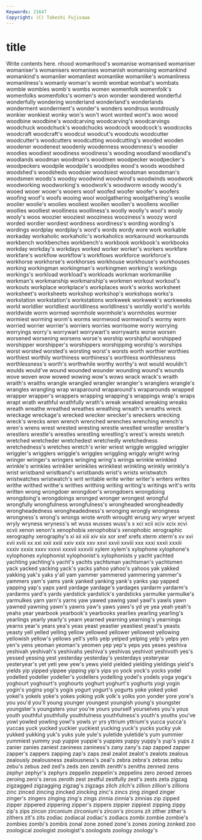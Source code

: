 ```yaml
---
Keywords: 21647 
Copyright: (C) Takeshi Fujisawa
---
```


# title

Write contents here.
nhood
womanhood's womanise womanised womaniser womaniser's womanisers womanises womanish womanising womankind
womankind's womanlier womanliest womanlike womanlike's womanliness womanliness's womanly woman's womb
wombat wombat's wombats womble wombles womb's wombs women womenfolk womenfolk's
womenfolks womenfolks's women's won wonder wondered wonderful wonderfully wondering wonderland
wonderland's wonderlands wonderment wonderment's wonder's wonders wondrous wondrously wonkier wonkiest
wonky won's won't wont wonted wont's woo wood woodbine woodbine's
woodcarving woodcarving's woodcarvings woodchuck woodchuck's woodchucks woodcock woodcock's woodcocks woodcraft
woodcraft's woodcut woodcut's woodcuts woodcutter woodcutter's woodcutters woodcutting woodcutting's wooded
wooden woodener woodenest woodenly woodenness woodenness's woodier woodies woodiest woodiness
woodiness's wooding woodland woodland's woodlands woodman woodman's woodmen woodpecker woodpecker's
woodpeckers woodpile woodpile's woodpiles wood's woods woodshed woodshed's woodsheds woodsier
woodsiest woodsman woodsman's woodsmen woods's woodsy woodwind woodwind's woodwinds woodwork
woodworking woodworking's woodwork's woodworm woody woody's wooed wooer wooer's wooers
woof woofed woofer woofer's woofers woofing woof's woofs wooing wool
woolgathering woolgathering's woolie woolier woolie's woolies wooliest woollen woollen's woollens
woollier woollies woolliest woolliness woolliness's woolly woolly's wool's wooly wooly's
woos woozier wooziest wooziness wooziness's woozy word worded wordier wordiest
wordiness wordiness's wording wording's wordings wordplay wordplay's word's words wordy
wore work workable workaday workaholic workaholic's workaholics workaround workarounds workbench
workbenches workbench's workbook workbook's workbooks workday workday's workdays worked worker
worker's workers workfare workfare's workflow workflow's workflows workforce workforce's workhorse
workhorse's workhorses workhouse workhouse's workhouses working workingman workingman's workingmen working's
workings workings's workload workload's workloads workman workmanlike workman's workmanship workmanship's
workmen workout workout's workouts workplace workplace's workplaces work's works worksheet
worksheet's worksheets workshop workshop's workshops works's workstation workstation's workstations workweek
workweek's workweeks world worldlier worldliest worldliness worldliness's worldly world's worlds
worldwide worm wormed wormhole wormhole's wormholes wormier wormiest worming worm's
worms wormwood wormwood's wormy worn worried worrier worrier's worriers worries
worrisome worry worrying worryings worry's worrywart worrywart's worrywarts worse worsen
worsened worsening worsens worse's worship worshipful worshipped worshipper worshipper's worshippers
worshipping worship's worships worst worsted worsted's worsting worst's worsts worth
worthier worthies worthiest worthily worthiness worthiness's worthless worthlessness worthlessness's worth's
worthwhile worthy worthy's wot would wouldn't woulds would've wound wounded
wounder wounding wound's wounds wove woven wow wowed wowing wow's
wows wrack wrack's wraith wraith's wraiths wrangle wrangled wrangler wrangler's
wranglers wrangle's wrangles wrangling wrap wraparound wraparound's wraparounds wrapped wrapper
wrapper's wrappers wrapping wrapping's wrappings wrap's wraps wrapt wrath wrathful
wrathfully wrath's wreak wreaked wreaking wreaks wreath wreathe wreathed wreathes
wreathing wreath's wreaths wreck wreckage wreckage's wrecked wrecker wrecker's wreckers
wrecking wreck's wrecks wren wrench wrenched wrenches wrenching wrench's wren's
wrens wrest wrested wresting wrestle wrestled wrestler wrestler's wrestlers wrestle's
wrestles wrestling wrestling's wrest's wrests wretch wretched wretcheder wretchedest wretchedly
wretchedness wretchedness's wretches wretch's wrier wriest wriggle wriggled wriggler wriggler's
wrigglers wriggle's wriggles wriggling wriggly wright wring wringer wringer's wringers
wringing wring's wrings wrinkle wrinkled wrinkle's wrinkles wrinklier wrinklies wrinkliest
wrinkling wrinkly wrinkly's wrist wristband wristband's wristbands wrist's wrists wristwatch
wristwatches wristwatch's writ writable write writer writer's writers writes writhe
writhed writhe's writhes writhing writing writing's writings writ's writs written
wrong wrongdoer wrongdoer's wrongdoers wrongdoing wrongdoing's wrongdoings wronged wronger wrongest
wrongful wrongfully wrongfulness wrongfulness's wrongheaded wrongheadedly wrongheadedness wrongheadedness's wronging wrongly
wrongness wrongness's wrong's wrongs wrote wroth wrought wrung wry wryer
wryest wryly wryness wryness's wt wuss wusses wuss's x xci
xcii xciv xcix xcvi xcvii xenon xenon's xenophobia xenophobia's xenophobic
xerographic xerography xerography's xi xii xiii xiv xix xor xref
xrefs xterm xterm's xv xvi xvii xviii xx xxi xxii
xxiii xxiv xxix xxv xxvi xxvii xxviii xxx xxxi xxxii
xxxiii xxxiv xxxix xxxv xxxvi xxxvii xxxviii xylem xylem's xylophone
xylophone's xylophones xylophonist xylophonist's xylophonists y yacht yachted yachting yachting's
yacht's yachts yachtsman yachtsman's yachtsmen yack yacked yacking yack's yacks
yahoo yahoo's yahoos yak yakked yakking yak's yaks y'all yam
yammer yammered yammering yammer's yammers yam's yams yank yanked yanking
yank's yanks yap yapped yapping yap's yaps yard yardage yardage's
yardages yardarm yardarm's yardarms yard's yards yardstick yardstick's yardsticks yarmulke
yarmulke's yarmulkes yarn yarn's yarns yaw yawed yawing yawl yawl's
yawls yawn yawned yawning yawn's yawns yaw's yaws yaws's yd
ye yea yeah yeah's yeahs year yearbook yearbook's yearbooks yearlies
yearling yearling's yearlings yearly yearly's yearn yearned yearning yearning's yearnings
yearns year's years yea's yeas yeast yeastier yeastiest yeast's yeasts
yeasty yell yelled yelling yellow yellowed yellower yellowest yellowing yellowish
yellow's yellows yell's yells yelp yelped yelping yelp's yelps yen
yen's yens yeoman yeoman's yeomen yep yep's yeps yes yeses
yeshiva yeshivah yeshivah's yeshivahs yeshiva's yeshivas yeshivot yeshivoth yes's yessed
yessing yest yesterday yesterday's yesterdays yesteryear yesteryear's yet yeti yew
yew's yews yield yielded yielding yieldings yield's yields yip yipped
yippee yipping yip's yips yo yock yock's yocks yodel yodelled
yodeller yodeller's yodellers yodelling yodel's yodels yoga yoga's yoghourt yoghourt's
yoghourts yoghurt yoghurt's yoghurts yogi yogin yogin's yogins yogi's yogis
yogurt yogurt's yogurts yoke yoked yokel yokel's yokels yoke's yokes
yoking yolk yolk's yolks yon yonder yore yore's you you'd
you'll young younger youngest youngish young's youngster youngster's youngsters your
you're yours yourself yourselves you's yous youth youthful youthfully youthfulness
youthfulness's youth's youths you've yowl yowled yowling yowl's yowls yr
yrs yttrium yttrium's yucca yucca's yuccas yuck yucked yuckier yuckiest
yucking yuck's yucks yucky yuk yukked yukking yuk's yuks yule
yule's yuletide yuletide's yum yummier yummiest yummy yup yuppie yuppie's
yuppies yuppy yuppy's yup's yups z zanier zanies zaniest zaniness
zaniness's zany zany's zap zapped zapper zapper's zappers zapping zap's
zaps zeal zealot zealot's zealots zealous zealously zealousness zealousness's zeal's
zebra zebra's zebras zebu zebu's zebus zed zed's zeds zen
zenith zenith's zeniths zenned zens zephyr zephyr's zephyrs zeppelin zeppelin's
zeppelins zero zeroed zeroes zeroing zero's zeros zeroth zest zestful
zestfully zest's zests zeta zigzag zigzagged zigzagging zigzag's zigzags zilch
zilch's zillion zillion's zillions zinc zinced zincing zincked zincking zinc's
zincs zing zinged zinger zinger's zingers zinging zing's zings zinnia
zinnia's zinnias zip zipped zipper zippered zippering zipper's zippers zippier
zippiest zipping zippy zip's zips zircon zirconium zirconium's zircon's zircons
zit zither zither's zithers zit's zits zodiac zodiacal zodiac's zodiacs
zombi zombie zombie's zombies zombi's zombis zonal zone zoned zone's
zones zoning zonked zoo zoological zoologist zoologist's zoologists zoology zoology's
